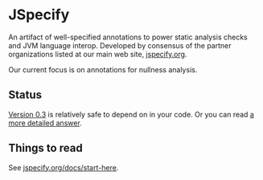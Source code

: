 # JSpecify

An artifact of well-specified annotations to power static analysis checks and
JVM language interop.  Developed by consensus of the partner organizations
listed at our main web site, [jspecify.org](http://jspecify.org).

Our current focus is on annotations for nullness analysis.

## Status

[Version 0.3](https://github.com/jspecify/jspecify/releases/tag/v0.3.0) is relatively safe to depend on in your code. Or you can read [a more detailed answer](https://github.com/jspecify/jspecify/wiki/adoption).

## Things to read

See [jspecify.org/docs/start-here](http://jspecify.org/docs/start-here).
